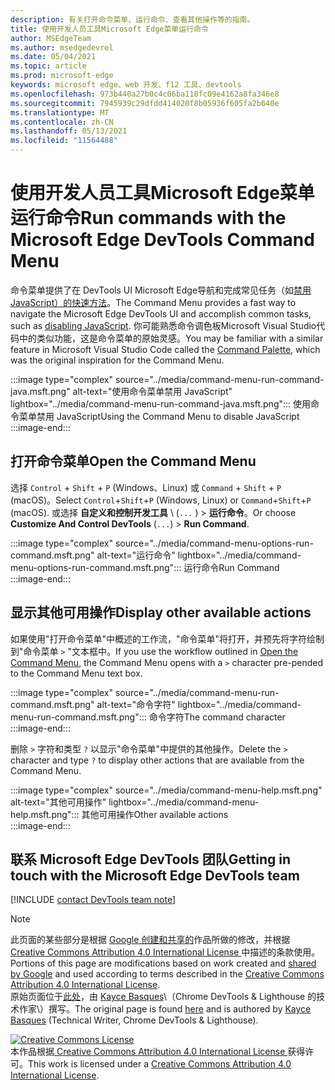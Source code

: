 ```yaml
---
description: 有关打开命令菜单、运行命令、查看其他操作等的指南。
title: 使用开发人员工具Microsoft Edge菜单运行命令
author: MSEdgeTeam
ms.author: msedgedevrel
ms.date: 05/04/2021
ms.topic: article
ms.prod: microsoft-edge
keywords: microsoft edge、web 开发、f12 工具、devtools
ms.openlocfilehash: 973b440a27b0c4c06ba118fc09e4162a8fa346e8
ms.sourcegitcommit: 7945939c29dfdd414020f8b05936f605fa2b640e
ms.translationtype: MT
ms.contentlocale: zh-CN
ms.lasthandoff: 05/13/2021
ms.locfileid: "11564488"
---
```

<!-- Copyright Kayce Basques 

   Licensed under the Apache License, Version 2.0 (the "License");
   you may not use this file except in compliance with the License.
   You may obtain a copy of the License at

       https://www.apache.org/licenses/LICENSE-2.0

   Unless required by applicable law or agreed to in writing, software
   distributed under the License is distributed on an "AS IS" BASIS,
   WITHOUT WARRANTIES OR CONDITIONS OF ANY KIND, either express or implied.
   See the License for the specific language governing permissions and
   limitations under the License.  -->  
# <a name="run-commands-with-the-microsoft-edge-devtools-command-menu"></a><span data-ttu-id="3ec11-104">使用开发人员工具Microsoft Edge菜单运行命令</span><span class="sxs-lookup"><span data-stu-id="3ec11-104">Run commands with the Microsoft Edge DevTools Command Menu</span></span>  

<span data-ttu-id="3ec11-105">命令菜单提供了在 DevTools UI Microsoft Edge导航和完成常见任务（如[禁用 JavaScript）的快速方法][JavascriptDisable]。</span><span class="sxs-lookup"><span data-stu-id="3ec11-105">The Command Menu provides a fast way to navigate the Microsoft Edge DevTools UI and accomplish common tasks, such as [disabling JavaScript][JavascriptDisable].</span></span>  <span data-ttu-id="3ec11-106">你可能熟悉命令调色板Microsoft Visual Studio代码中的类似功能，这是命令菜单的原始灵感[][VisualStudioCodeUICommandPalette]。</span><span class="sxs-lookup"><span data-stu-id="3ec11-106">You may be familiar with a similar feature in Microsoft Visual Studio Code called the [Command Palette][VisualStudioCodeUICommandPalette], which was the original inspiration for the Command Menu.</span></span>  

:::image type="complex" source="../media/command-menu-run-command-java.msft.png" alt-text="使用命令菜单禁用 JavaScript" lightbox="../media/command-menu-run-command-java.msft.png":::
   <span data-ttu-id="3ec11-108">使用命令菜单禁用 JavaScript</span><span class="sxs-lookup"><span data-stu-id="3ec11-108">Using the Command Menu to disable JavaScript</span></span>  
:::image-end:::  

## <a name="open-the-command-menu"></a><span data-ttu-id="3ec11-109">打开命令菜单</span><span class="sxs-lookup"><span data-stu-id="3ec11-109">Open the Command Menu</span></span>  

<span data-ttu-id="3ec11-110">选择 `Control` + `Shift` + `P` \(Windows、Linux\) 或 `Command` + `Shift` + `P` \(macOS\)。</span><span class="sxs-lookup"><span data-stu-id="3ec11-110">Select `Control`+`Shift`+`P` \(Windows, Linux\) or `Command`+`Shift`+`P` \(macOS\).</span></span> <span data-ttu-id="3ec11-111">或选择 **自定义和控制开发工具** \ (`...` \) > **运行命令**。</span><span class="sxs-lookup"><span data-stu-id="3ec11-111">Or choose **Customize And Control DevTools** \(`...`\) > **Run Command**.</span></span>  

:::image type="complex" source="../media/command-menu-options-run-command.msft.png" alt-text="运行命令" lightbox="../media/command-menu-options-run-command.msft.png":::
   <span data-ttu-id="3ec11-113">运行命令</span><span class="sxs-lookup"><span data-stu-id="3ec11-113">Run Command</span></span>  
:::image-end:::  

## <a name="display-other-available-actions"></a><span data-ttu-id="3ec11-114">显示其他可用操作</span><span class="sxs-lookup"><span data-stu-id="3ec11-114">Display other available actions</span></span>  

<span data-ttu-id="3ec11-115">如果使用"打开命令菜单"中概述[](#open-the-command-menu)的工作流，"命令菜单"将打开，并预先将字符绘制到"命令菜单 `>` "文本框中。</span><span class="sxs-lookup"><span data-stu-id="3ec11-115">If you use the workflow outlined in [Open the Command Menu](#open-the-command-menu), the Command Menu opens with a `>` character pre-pended to the Command Menu text box.</span></span>  

:::image type="complex" source="../media/command-menu-run-command.msft.png" alt-text="命令字符" lightbox="../media/command-menu-run-command.msft.png":::
   <span data-ttu-id="3ec11-117">命令字符</span><span class="sxs-lookup"><span data-stu-id="3ec11-117">The command character</span></span>  
:::image-end:::  

<span data-ttu-id="3ec11-118">删除 `>` 字符和类型 `?` 以显示"命令菜单"中提供的其他操作。</span><span class="sxs-lookup"><span data-stu-id="3ec11-118">Delete the `>` character and type `?` to display other actions that are available from the Command Menu.</span></span>  

:::image type="complex" source="../media/command-menu-help.msft.png" alt-text="其他可用操作" lightbox="../media/command-menu-help.msft.png":::
   <span data-ttu-id="3ec11-120">其他可用操作</span><span class="sxs-lookup"><span data-stu-id="3ec11-120">Other available actions</span></span>  
:::image-end:::  

## <a name="getting-in-touch-with-the-microsoft-edge-devtools-team"></a><span data-ttu-id="3ec11-121">联系 Microsoft Edge DevTools 团队</span><span class="sxs-lookup"><span data-stu-id="3ec11-121">Getting in touch with the Microsoft Edge DevTools team</span></span>  

[!INCLUDE [contact DevTools team note](../includes/contact-devtools-team-note.md)]  

<!-- links -->  

[JavascriptDisable]: ../javascript/disable.md "使用开发人员工具Microsoft Edge JavaScript |Microsoft Docs"  

[VisualStudioCodeUICommandPalette]: https://code.visualstudio.com/docs/getstarted/userinterface#_command-palette "命令调色板 - Visual Studio Code UI"  

> [!NOTE]
> <span data-ttu-id="3ec11-124">此页面的某些部分是根据 [Google 创建和共享的][GoogleSitePolicies]作品所做的修改，并根据[ Creative Commons Attribution 4.0 International License ][CCA4IL]中描述的条款使用。</span><span class="sxs-lookup"><span data-stu-id="3ec11-124">Portions of this page are modifications based on work created and [shared by Google][GoogleSitePolicies] and used according to terms described in the [Creative Commons Attribution 4.0 International License][CCA4IL].</span></span>  
> <span data-ttu-id="3ec11-125">原始页面位于[此处](https://developers.google.com/web/tools/chrome-devtools/command-menu/index)，由 [Kayce Basques][KayceBasques]\（Chrome DevTools \& Lighthouse 的技术作家\）撰写。</span><span class="sxs-lookup"><span data-stu-id="3ec11-125">The original page is found [here](https://developers.google.com/web/tools/chrome-devtools/command-menu/index) and is authored by [Kayce Basques][KayceBasques] \(Technical Writer, Chrome DevTools \& Lighthouse\).</span></span>  

[![Creative Commons License][CCby4Image]][CCA4IL]  
<span data-ttu-id="3ec11-127">本作品根据[ Creative Commons Attribution 4.0 International License ][CCA4IL]获得许可。</span><span class="sxs-lookup"><span data-stu-id="3ec11-127">This work is licensed under a [Creative Commons Attribution 4.0 International License][CCA4IL].</span></span>  

[CCA4IL]: https://creativecommons.org/licenses/by/4.0  
[CCby4Image]: https://i.creativecommons.org/l/by/4.0/88x31.png  
[GoogleSitePolicies]: https://developers.google.com/terms/site-policies  
[KayceBasques]: https://developers.google.com/web/resources/contributors#kayce-basques  
